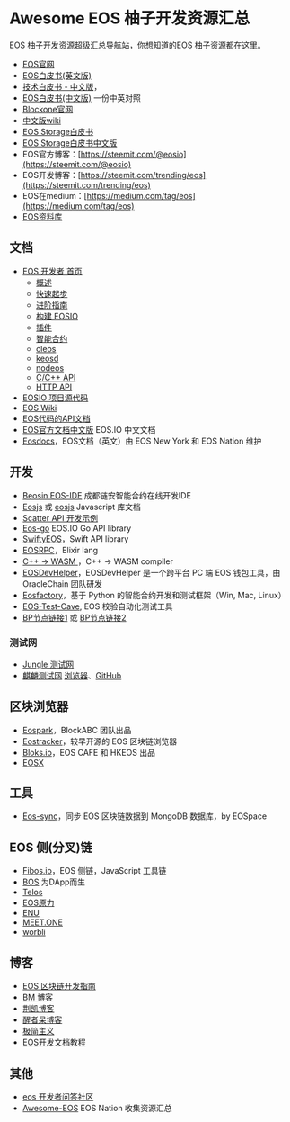 # Awesome EOS 柚子开发资源汇总 

EOS 柚子开发资源超级汇总导航站，你想知道的EOS 柚子资源都在这里。

* [EOS官网](https://eos.io/)
* [EOS白皮书(英文版)](https://github.com/EOSIO/Documentation/blob/master/TechnicalWhitePaper.md)
* [技术白皮书 - 中文版](https://github.com/EOSIO/Documentation/blob/master/zh-CN/TechnicalWhitePaper.md)，
* [EOS白皮书(中文版)](https://github.com/BlockchainTranslator/EOS/blob/master/TechDoc/EOS.IO%20Technical%20White%20Paper.md) 一份中英对照
* [Blockone官网](https://block.one) 
* [中文版wiki](https://github.com/BlockchainTranslator/EOS/tree/master/wiki)
* [EOS Storage白皮书](https://github.com/EOSIO/Documentation/blob/master/EOS.IO%20Storage.pdf)
* [EOS Storage白皮书中文版](https://github.com/BlockchainTranslator/EOS/blob/master/TechDoc/Introducing%20EOS.IO%20Storage.md)
* EOS官方博客：[https://steemit.com/@eosio](https://steemit.com/@eosio)    
* EOS开发博客：[https://steemit.com/trending/eos](https://steemit.com/trending/eos)
* EOS在medium：[https://medium.com/tag/eos](https://medium.com/tag/eos)
* [EOS资料库](https://eos.io/resources)

## 文档
* [EOS 开发者 首页](https://developers.eos.io)
    - [概述](https://developers.eos.io/eosio-home/docs)
    - [快速起步](https://developers.eos.io/eosio-nodeos/docs/overview-1)
    - [进阶指南](https://developers.eos.io/eosio-nodeos/docs/bios-boot-sequence)
    - [构建 EOSIO](https://developers.eos.io/eosio-nodeos/docs/getting-the-code)
    - [插件](https://developers.eos.io/eosio-nodeos/docs/history_api_plugin)
    - [智能合约](https://developers.eos.io/eosio-cpp/docs)
    - [cleos](https://developers.eos.io/eosio-nodeos/docs/cleos-overview)
    - [keosd](https://developers.eos.io/eosio-nodeos/docs/keosd-overview)
    - [nodeos](https://developers.eos.io/eosio-nodeos/docs/configuration-file)
    - [C/C++ API](https://developers.eos.io/eosio-cpp/reference)
    - [HTTP API](https://developers.eos.io/eosio-nodeos/reference)
* [EOSIO 项目源代码](https://github.com/EOSIO/eos)
* [EOS Wiki](https://github.com/EOSIO/eos/wiki)
* [EOS代码的API文档](https://eosio.github.io/eos/)
* [EOS官方文档中文版](https://eos.readthedocs.io/zh_CN/latest) EOS.IO 中文文档
* [Eosdocs](https://www.eosdocs.io)，EOS文档（英文）由 EOS New York 和 EOS Nation 维护

## 开发
* [Beosin EOS-IDE](https://beosin.com/EOS-IDE/index.html) 成都链安智能合约在线开发IDE
* [Eosjs](https://github.com/EOSIO/eosjs) 或 [eosjs](https://eosio.github.io/eosjs/) Javascript 库文档
* [Scatter API 开发示例](https://github.com/MediShares/scatter-eos-sample)
* [Eos-go](https://github.com/eoscanada/eos-go) EOS.IO Go API library 
* [SwiftyEOS](https://github.com/ProChain/SwiftyEOS)，Swift API library 
* [EOSRPC](https://hex.pm/packages/eosrpc)，Elixir lang
* [C++ -> WASM ](https://tbfleming.github.io/cib/eos.html)，C++ -> WASM compiler
* [EOSDevHelper](https://github.com/OracleChain/EOSDevHelper)，EOSDevHelper 是一个跨平台 PC 端 EOS 钱包工具，由 OracleChain 团队研发
* [Eosfactory](http://eosfactory.io)，基于 Python 的智能合约开发和测试框架（Win, Mac, Linux）
* [EOS-Test-Cave](https://github.com/EOS-BP-Developers/EOS-Test-Cave), EOS 校验自动化测试工具
* [BP节点链接1](https://validate.eosnation.io/mainnet/reports/endpoints.html) 或 [BP节点链接2](https://github.com/eoshackathon/eos_dapp_development_cn/blob/master/docs/bp_urls.md) 

### 测试网

* [Jungle 测试网](https://monitor.jungletestnet.io/#home) 
* [麒麟测试网](https://www.cryptokylin.io) [浏览器](https://kylin.eosx.io)、[GitHub](https://github.com/cryptokylin/CryptoKylin-Testnet)

## 区块浏览器

* [Eospark](https://eospark.com)，BlockABC 团队出品
* [Eostracker](http://eostracker.io)，较早开源的 EOS 区块链浏览器
* [Bloks.io](https://bloks.io)，EOS CAFE 和 HKEOS 出品
* [EOSX](https://www.eosx.io/)

## 工具

* [Eos-sync](https://github.com/EOSpace/eos-sync)，同步 EOS 区块链数据到 MongoDB 数据库，by EOSpace

## EOS 侧(分叉)链

* [Fibos.io](https://fibos.io)，EOS 侧链，JavaScript 工具链
* [BOS](https://boscore.io/) 为DApp而生
* [Telos](https://telosfoundation.io/)
* [EOS原力](https://www.eosforce.io/)
* [ENU](https://enumivo.org/)
* [MEET.ONE](https://meet.one/)
* [worbli](https://worbli.io/)

## 博客

* [EOS 区块链开发指南](http://blog.eosdata.io)
* [BM 博客](https://medium.com/@bytemaster)
* [荆凯博客](https://www.jianshu.com/u/29f865fe3598)
* [醒者呆博客](http://www.cnblogs.com/Evsward)
* [极简主义](http://www.8btc.com/author/48198)
* [EOS开发文档教程](https://github.com/eoshackathon/eos_dapp_development_cn)

## 其他

* [eos 开发者问答社区](https://eosio.stackexchange.com/)
* [Awesome-EOS](https://github.com/EOS-Nation/Awesome-EOS) EOS Nation 收集资源汇总


